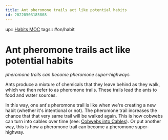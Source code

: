 ```yaml
---
title: Ant pheromone trails act like potential habits
id: 20220503185808
---
```

up:: [Habits MOC]([[20220905183035]])
tags:: #on/habit 

# Ant pheromone trails act like potential habits
*pheromone trails can become pheromone super-highways*

Ants produce a mixture of chemicals that they leave behind as they walk, which we then refer to as pheromone trails. These trails lead the ants to food and water sources.

In this way, one ant's pheromone trail is like when we're creating a new habit (whether it's intentional or not). The pheromone trail increases the chance that that very same trail will be walked again. This is how cobwebs can turn into cables over time (see: [Cobwebs into Cables]([[20220825023735]])). Or put another way, this is how a pheromone trail can become a pheromone super-highway.